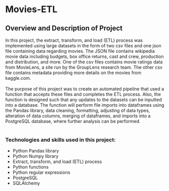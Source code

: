# Movies-ETL
## Overview and Description of Project
In this project, the extract, transform, and load (ETL) process was implemented using large datasets in the form of two csv files and one json file containing data regarding movies. The JSON file contains wikipedia movie data including budgets, box office returns, cast and crew, production and distribution, and more. One of the csv files contains movie ratings data from MovieLens, a site run by the GroupLens research team. The other csv file contains metadata providing more details on the movies from kaggle.com. <br/><br/>
The purpose of this project was to create an automated pipeline that used a function that accepts these files and completes the ETL process. Also, the function is designed such that any updates to the datasets can be inputted into a database. The function will perform file imports into dataframes using the Pandas library, data cleaning, formatting, adjusting of data types, alteration of data columns, merging of dataframes, and imports into a PostgreSQL database, where further analysis can be performed.<br/><br/>
### Technologies and skills used in this project:
* Python Pandas library
* Python Numpy library
* Extract, transform, and load (ETL) process
* Python functions
* Python regular expressions
* PostgreSQL
* SQLAlchemy